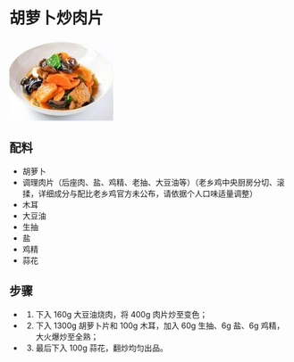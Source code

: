 # 胡萝卜炒肉片

![胡萝卜炒肉片](/images/胡萝卜炒肉片.jpg)

## 配料

- 胡萝卜
- 调理肉片（后座肉、盐、鸡精、老抽、大豆油等）（老乡鸡中央厨房分切、滚揉，详细成分与配比老乡鸡官方未公布，请依据个人口味适量调整）
- 木耳
- 大豆油
- 生抽
- 盐
- 鸡精
- 蒜花

## 步骤

- 1. 下入 160g 大豆油烧肉，将 400g 肉片炒至变色；
- 2. 下入 1300g 胡萝卜片和 100g 木耳，加入 60g 生抽、6g 盐、6g 鸡精，大火爆炒至全熟；
- 3. 最后下入 100g 蒜花，翻炒均匀出品。
